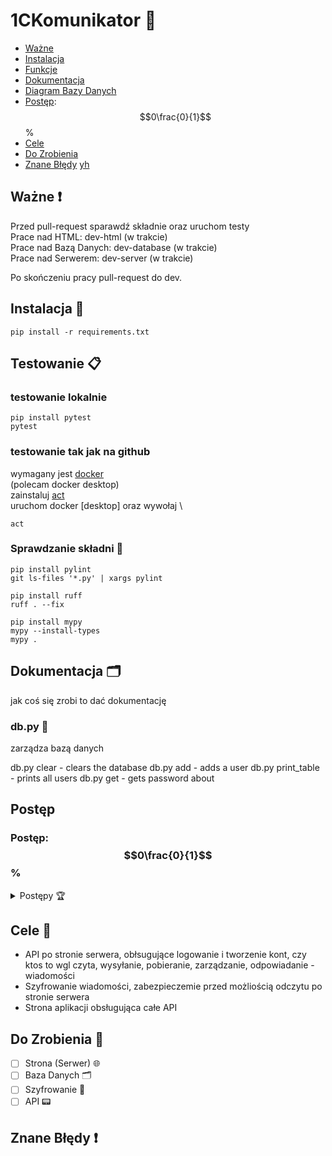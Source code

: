# 1CKomunikator 💬
- [Ważne](#ważne-)
- [Instalacja](#instalacja-)
- [Funkcje](#funkcje-)
- [Dokumentacja](#dokumentacja-)
- [Diagram Bazy Danych](https://app.diagrams.net/#HMio-coder%2FKomunikatorC-server%2Fmain%2FDB-model.drawio#%7B%22pageId%22%3A%22IgY-TPN_slxYMBxNZM7g%22%7Dh)
- [Postęp](#postęp): $$0\frac{0}{1}$$%
- [Cele](#cele-)
- [Do Zrobienia](#do-zrobienia-)
- [Znane Błędy](#znane-błędy-)
  <a href="#funkcje">yh</a>
## Ważne ❗
Przed pull-request sparawdź składnie oraz uruchom testy \
Prace nad HTML: dev-html (w trakcie) \
Prace nad Bazą Danych: dev-database (w trakcie) \
Prace nad Serwerem: dev-server (w trakcie)

Po skończeniu pracy pull-request do dev.

## Instalacja 💽

```shell
pip install -r requirements.txt
```

## Testowanie 📋

### testowanie lokalnie

```shell
pip install pytest
pytest
```

### testowanie tak jak na github

wymagany jest [docker](https://www.docker.com/) \
(polecam docker desktop) \
zainstaluj [act](https://nektosact.com/installation/index.html) \
uruchom docker [desktop] oraz wywołaj \
```shell
act
```

### Sprawdzanie składni 📠

```shell
pip install pylint
git ls-files '*.py' | xargs pylint
```


```shell
pip install ruff
ruff . --fix
```

```shell
pip install mypy
mypy --install-types
mypy .
```

## Dokumentacja 🗂️

jak coś się zrobi to dać dokumentację

### db.py 📑

zarządza bazą danych

db.py clear                 - clears the database
db.py add <user> <password> - adds a user
db.py print_table           - prints all users
db.py get <user>            - gets password about

## Postęp

### **Postęp: $$0\frac{0}{1}$$%**

<details>
<summary> Postępy 🏆 </summary>

### Podstawa serwera 🌐

- [ ] Całość gotowa     (100%)
- [ ] Większość gotowa  (~75%)
- [ ] Połowa gotowa     (~50%)
- [ ] Mniejszość gotowa (~25%)
- [x] Nic nie jest gotowe (0%)

### Obsługa bazy danych 📠

- [ ] Całość gotowa     (100%)
- [ ] Większość gotowa  (~75%)
- [ ] Połowa gotowa     (~50%)
- [ ] Mniejszość gotowa (~25%)
- [x] Nic nie jest gotowe (0%)

### Działające API - Weryfikacja danych 🗂️

- [ ] Całość gotowa     (100%)
- [ ] Większość gotowa  (~75%)
- [ ] Połowa gotowa     (~50%)
- [ ] Mniejszość gotowa (~25%)
- [x] Nic nie jest gotowe (0%)

### Działające API - Obsługa wiadomości 💬

- [ ] Całość gotowa     (100%)
- [ ] Większość gotowa  (~75%)
- [ ] Połowa gotowa     (~50%)
- [ ] Mniejszość gotowa (~25%)
- [x] Nic nie jest gotowe (0%)

### Szyfrowanie 📟

- [ ] Całość gotowa     (100%)
- [ ] Większość gotowa  (~75%)
- [ ] Połowa gotowa     (~50%)
- [ ] Mniejszość gotowa (~25%)
- [x] Nic nie jest gotowe (0%)

### Inne g$%&a 🥚

- [ ] Całość gotowa     (100%)
- [ ] Większość gotowa  (~75%)
- [ ] Połowa gotowa     (~50%)
- [ ] Mniejszość gotowa (~25%)
- [x] Nic nie jest gotowe (0%)

</details>

## Cele 🏅

- API po stronie serwera, obłsugujące logowanie i tworzenie kont, czy ktos to wgl czyta, wysyłanie, pobieranie, zarządzanie, odpowiadanie -
  wiadomości
- Szyfrowanie wiadomości, zabezpieczemie przed możliością odczytu po stronie serwera
- Strona aplikacji obsługująca całe API

## Do Zrobienia 🧾

- [ ] Strona (Serwer) 🌐
- [ ] Baza Danych 🗂️
- [ ] Szyfrowanie 🔐
- [ ] API 📟

## Znane Błędy ❗
